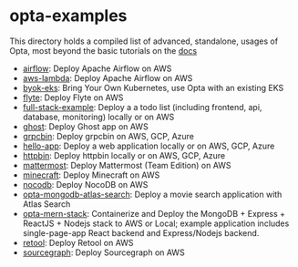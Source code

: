 # opta-examples
This directory holds a compiled list of advanced, standalone, usages of Opta, most beyond the basic tutorials on the 
[docs](http://run-x.gihub.io/)

- [airflow](/examples/airflow): Deploy Apache Airflow on AWS
- [aws-lambda](/examples/aws-lambda): Deploy Apache Airflow on AWS
- [byok-eks](/examples/byok-eks): Bring Your Own Kubernetes, use Opta with an existing EKS
- [flyte](/examples/flyte): Deploy Flyte on AWS
- [full-stack-example](/examples/full-stack-example): Deploy a a todo list (including frontend, api, database, monitoring) locally or on AWS
- [ghost](/examples/ghost): Deploy Ghost app on AWS
- [grpcbin](/examples/grpcbin): Deploy grpcbin on AWS, GCP, Azure
- [hello-app](/examples/hello-app): Deploy a web application locally or on AWS, GCP, Azure
- [httpbin](/examples/httpbin): Deploy httpbin locally or on AWS, GCP, Azure
- [mattermost](/examples/mattermost-team): Deploy Mattermost (Team Edition) on AWS
- [minecraft](/examples/minecraft): Deploy Minecraft on AWS
- [nocodb](/examples/nocodb): Deploy NocoDB on AWS
- [opta-mongodb-atlas-search](/examples/opta-mongodb-atlas-search): Deploy a movie search application with Atlas Search
- [opta-mern-stack](/examples/opta-mern-stack): Containerize and Deploy the MongoDB + Express + ReactJS + Nodejs stack to AWS or Local; example application includes single-page-app React backend and Express/Nodejs backend.
- [retool](/examples/retool): Deploy Retool on AWS
- [sourcegraph](/examples/sourcegraph): Deploy Sourcegraph on AWS
